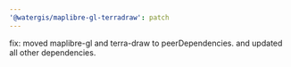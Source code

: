```yaml
---
'@watergis/maplibre-gl-terradraw': patch
---
```


fix: moved maplibre-gl and terra-draw to peerDependencies. and updated all other dependencies.
